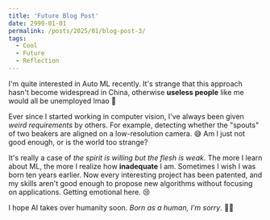 ```yaml
---
title: 'Future Blog Post'
date: 2999-01-01
permalink: /posts/2025/01/blog-post-3/
tags:
  - Cool
  - Future
  - Reflection
---
```


I'm quite interested in Auto ML recently. It's strange that this approach hasn't become widespread in China, otherwise **useless people** like me would all be unemployed lmao 🤖

Ever since I started working in computer vision, I've always been given *weird requirements* by others. For example, detecting whether the "spouts" of two beakers are aligned on a low-resolution camera. 😅 Am I just not good enough, or is the world too strange?

It's really a case of *the spirit is willing but the flesh is weak*. The more I learn about ML, the more I realize how **inadequate** I am. Sometimes I wish I was born ten years earlier. Now every interesting project has been patented, and my skills aren't good enough to propose new algorithms without focusing on applications. Getting emotional here. 😢

I hope AI takes over humanity soon. *Born as a human, I'm sorry*. 🤷‍♂️